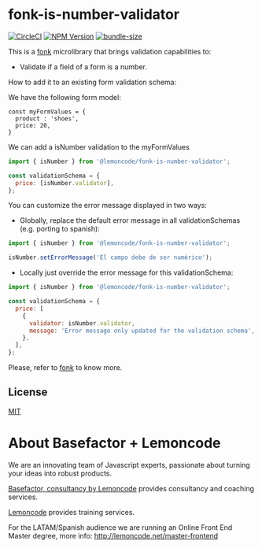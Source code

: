 # fonk-is-number-validator

[![CircleCI](https://badgen.net/github/status/Lemoncode/fonk-is-number-validator/master?icon=circleci&label=circleci)](https://circleci.com/gh/Lemoncode/fonk-is-number-validator/tree/master)
[![NPM Version](https://badgen.net/npm/v/@lemoncode/fonk-is-number-validator?icon=npm&label=npm)](https://www.npmjs.com/package/@lemoncode/fonk-is-number-validator)
[![bundle-size](https://badgen.net/bundlephobia/min/@lemoncode/fonk-is-number-validator)](https://bundlephobia.com/result?p=@lemoncode/fonk-is-number-validator)

This is a [fonk](https://github.com/Lemoncode/fonk) microlibrary that brings validation capabilities to:

- Validate if a field of a form is a number.

How to add it to an existing form validation schema:

We have the following form model:

```
const myFormValues = {
  product : 'shoes',
  price: 20,
}
```

We can add a isNumber validation to the myFormValues

```javascript
import { isNumber } from '@lemoncode/fonk-is-number-validator';

const validationSchema = {
  price: [isNumber.validator],
};
```

You can customize the error message displayed in two ways:

- Globally, replace the default error message in all validationSchemas (e.g. porting to spanish):

```javascript
import { isNumber } from '@lemoncode/fonk-is-number-validator';

isNumber.setErrorMessage('El campo debe de ser numérico');
```

- Locally just override the error message for this validationSchema:

```javascript
import { isNumber } from '@lemoncode/fonk-is-number-validator';

const validationSchema = {
  price: [
    {
      validator: isNumber.validator,
      message: 'Error message only updated for the validation schema',
    },
  ],
};
```

Please, refer to [fonk](https://github.com/Lemoncode/fonk) to know more.

## License

[MIT](./LICENSE)

# About Basefactor + Lemoncode

We are an innovating team of Javascript experts, passionate about turning your ideas into robust products.

[Basefactor, consultancy by Lemoncode](http://www.basefactor.com) provides consultancy and coaching services.

[Lemoncode](http://lemoncode.net/services/en/#en-home) provides training services.

For the LATAM/Spanish audience we are running an Online Front End Master degree, more info: http://lemoncode.net/master-frontend
